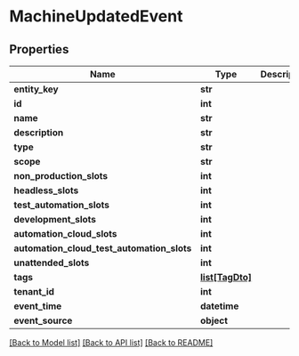 # MachineUpdatedEvent

## Properties
Name | Type | Description | Notes
------------ | ------------- | ------------- | -------------
**entity_key** | **str** |  | [optional] 
**id** | **int** |  | [optional] 
**name** | **str** |  | [optional] 
**description** | **str** |  | [optional] 
**type** | **str** |  | [optional] 
**scope** | **str** |  | [optional] 
**non_production_slots** | **int** |  | [optional] 
**headless_slots** | **int** |  | [optional] 
**test_automation_slots** | **int** |  | [optional] 
**development_slots** | **int** |  | [optional] 
**automation_cloud_slots** | **int** |  | [optional] 
**automation_cloud_test_automation_slots** | **int** |  | [optional] 
**unattended_slots** | **int** |  | [optional] 
**tags** | [**list[TagDto]**](TagDto.md) |  | [optional] 
**tenant_id** | **int** |  | [optional] 
**event_time** | **datetime** |  | [optional] 
**event_source** | **object** |  | [optional] 

[[Back to Model list]](../README.md#documentation-for-models) [[Back to API list]](../README.md#documentation-for-api-endpoints) [[Back to README]](../README.md)


